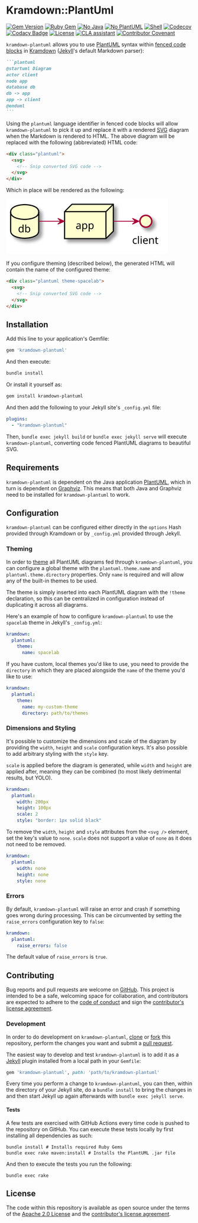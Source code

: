 # Kramdown::PlantUml

[![Gem Version][gem-badge]][gem-url]
[![Ruby Gem][ruby-badge]][ruby-workflow]
[![No Java][no-java-badge]][no-java-workflow]
[![No PlantUML][no-plantuml-badge]][no-plantuml-workflow]
[![Shell][shell-badge]][shell-workflow]
[![Codecov][codecov-badge]][codecov]
[![Codacy Badge][codacy-badge]][codacy]
[![License][license-badge]][license]
[![CLA assistant][cla-badge]][cla]
[![Contributor Covenant][coc-badge]][coc]

`kramdown-plantuml` allows you to use [PlantUML][plantuml] syntax within [fenced
code blocks][fenced] in [Kramdown][kramdown] ([Jekyll][jekyll]'s default
Markdown parser):

````md
```plantuml
@startuml Diagram
actor client
node app
database db
db -> app
app -> client
@enduml
```
````

Using the `plantuml` language identifier in fenced code blocks will allow
`kramdown-plantuml` to pick it up and replace it with a rendered [SVG][svg]
diagram when the Markdown is rendered to HTML. The above diagram will be
replaced with the following (abbreviated) HTML code:

```html
<div class="plantuml">
  <svg>
    <!-- Snip converted SVG code -->
  </svg>
</div>
```

Which in place will be rendered as the following:

![Rendered SVG Diagram][diagram-svg]

If you configure theming (described below), the generated HTML will contain the
name of the configured theme:

```html
<div class="plantuml theme-spacelab">
  <svg>
    <!-- Snip converted SVG code -->
  </svg>
</div>
```

## Installation

Add this line to your application's Gemfile:

```ruby
gem 'kramdown-plantuml'
```

And then execute:

```sh
bundle install
```

Or install it yourself as:

```sh
gem install kramdown-plantuml
```

And then add the following to your Jekyll site's `_config.yml` file:

```yaml
plugins:
  - "kramdown-plantuml"
```

Then, `bundle exec jekyll build` or `bundle exec jekyll serve` will execute
`kramdown-plantuml`, converting code fenced PlantUML diagrams to beautiful
SVG.

## Requirements

`kramdown-plantuml` is dependent on the Java application [PlantUML], which in
turn is dependent on [Graphviz]. This means that both Java and Graphviz need to
be installed for `kramdown-plantuml` to work.

## Configuration

`kramdown-plantuml` can be configured either directly in the `options` Hash
provided through Kramdown or by `_config.yml` provided through Jekyll.

### Theming

In order to [theme] all PlantUML diagrams fed through `kramdown-plantuml`, you
can configure a global theme with the `plantuml.theme.name` and
`plantuml.theme.directory` properties. Only `name` is required and will allow
any of the built-in themes to be used.

The theme is simply inserted into each PlantUML diagram with the `!theme`
declaration, so this can be centralized in configuration instead of duplicating
it across all diagrams.

Here's an example of how to configure `kramdown-plantuml` to use the `spacelab`
theme in Jekyll's `_config.yml`:

```yaml
kramdown:
  plantuml:
    theme:
      name: spacelab
```

If you have custom, local themes you'd like to use, you need to provide the
`directory` in which they are placed alongside the `name` of the theme you'd
like to use:

```yaml
kramdown:
  plantuml:
    theme:
      name: my-custom-theme
      directory: path/to/themes
```

### Dimensions and Styling

It's possible to customize the dimensions and scale of the diagram by providing
the `width`, `height` and `scale` configuration keys. It's also possible to add
arbitrary styling with the `style` key.

`scale` is applied before the diagram is generated, while `width` and `height`
are applied after, meaning they can be combined (to most likely detrimental
results, but YOLO).

```yaml
kramdown:
  plantuml:
    width: 200px
    height: 100px
    scale: 2
    style: "border: 1px solid black"
```

To remove the `width`, `height` and `style` attributes from the `<svg />`
element, set the key's value to `none`. `scale` does not support a value of
`none` as it does not need to be removed.

```yaml
kramdown:
  plantuml:
    width: none
    height: none
    style: none
```

### Errors

By default, `kramdown-plantuml` will raise an error and crash if something goes
wrong during processing. This can be circumvented by setting the `raise_errors`
configuration key to `false`:

```yaml
kramdown:
  plantuml:
    raise_errors: false
```

The default value of `raise_errors` is `true`.

## Contributing

Bug reports and pull requests are welcome on [GitHub][github]. This project is
intended to be a safe, welcoming space for collaboration, and contributors are
expected to adhere to the [code of conduct][coc] and sign the
[contributor's license agreement][cla].

### Development

In order to do development on `kramdown-plantuml`, [clone] or [fork]
this repository, perform the changes you want and submit a [pull request][pr].

The easiest way to develop and test `kramdown-plantuml` is to add it as a
[Jekyll][jekyll] plugin installed from a local path in your `Gemfile`:

```ruby
gem 'kramdown-plantuml', path: 'path/to/kramdown-plantuml'
```

Every time you perform a change to `kramdown-plantuml`, you can then, within
the directory of your Jekyll site, do a `bundle install` to bring the changes
in and then start Jekyll up again afterwards with `bundle exec jekyll serve`.

#### Tests

A few tests are exercised with GitHub Actions every time code is pushed to the
repository on GitHub. You can execute these tests locally by first installing
all dependencies as such:

```shell
bundle install # Installs required Ruby Gems
bundle exec rake maven:install # Installs the PlantUML .jar file
```

And then to execute the tests you run the following:

```shell
bundle exec rake
```

## License

The code within this repository is available as open source under the terms of
the [Apache 2.0 License][license] and the [contributor's license
agreement][cla].

[cla-badge]:            https://cla-assistant.io/readme/badge/SwedbankPay/kramdown-plantuml
[cla]:                  https://cla-assistant.io/SwedbankPay/kramdown-plantuml
[clone]:                https://docs.github.com/en/free-pro-team@latest/github/creating-cloning-and-archiving-repositories/cloning-a-repository
[coc-badge]:            https://img.shields.io/badge/Contributor%20Covenant-v2.0%20adopted-ff69b4.svg
[coc]:                  ./CODE_OF_CONDUCT.md
[codacy-badge]:         https://app.codacy.com/project/badge/Grade/de72385f4ca444c18819a3ce8a506638
[codacy]:               https://www.codacy.com/gh/SwedbankPay/kramdown-plantuml/dashboard?utm_source=github.com&amp;utm_medium=referral&amp;utm_content=SwedbankPay/kramdown-plantuml&amp;utm_campaign=Badge_Grade
[codecov-badge]:        https://codecov.io/gh/SwedbankPay/kramdown-plantuml/branch/main/graph/badge.svg?token=U3QJLVG3HY
[codecov]:              https://codecov.io/gh/SwedbankPay/kramdown-plantuml/
[diagram-svg]:          ./spec/examples/network-diagram.svg
[fenced]:               https://www.markdownguide.org/extended-syntax/#syntax-highlighting
[fork]:                 https://docs.github.com/en/free-pro-team@latest/github/getting-started-with-github/fork-a-repo
[gem-badge]:            https://badge.fury.io/rb/kramdown-plantuml.svg
[gem-url]:              https://rubygems.org/gems/kramdown-plantuml
[gems]:                 https://rubygems.org
[github]:               https://github.com/SwedbankPay/kramdown-plantuml/
[graphviz]:             https://graphviz.org/
[jekyll]:               https://jekyllrb.com/
[kramdown]:             https://kramdown.gettalong.org/
[license-badge]:        https://img.shields.io/github/license/SwedbankPay/kramdown-plantuml
[license]:              https://opensource.org/licenses/Apache-2.0
[no-java-badge]:        https://github.com/SwedbankPay/kramdown-plantuml/actions/workflows/no-java.yml/badge.svg
[no-java-workflow]:     https://github.com/SwedbankPay/kramdown-plantuml/actions/workflows/no-java.yml
[no-plantuml-badge]:    https://github.com/SwedbankPay/kramdown-plantuml/actions/workflows/no-plantuml.yml/badge.svg
[no-plantuml-workflow]: https://github.com/SwedbankPay/kramdown-plantuml/actions/workflows/no-plantuml.yml
[plantuml]:             https://plantuml.com/
[pr]:                   https://docs.github.com/en/free-pro-team@latest/github/collaborating-with-issues-and-pull-requests/about-pull-requests
[ruby-badge]:           https://github.com/SwedbankPay/kramdown-plantuml/actions/workflows/ruby.yml/badge.svg
[ruby-workflow]:        https://github.com/SwedbankPay/kramdown-plantuml/actions/workflows/ruby.yml
[shell-badge]:          https://github.com/SwedbankPay/kramdown-plantuml/actions/workflows/shell.yml/badge.svg
[shell-workflow]:       https://github.com/SwedbankPay/kramdown-plantuml/actions/workflows/shell.yml
[svg]:                  https://developer.mozilla.org/en-US/docs/Web/SVG
[theme]:                https://plantuml.com/theme
